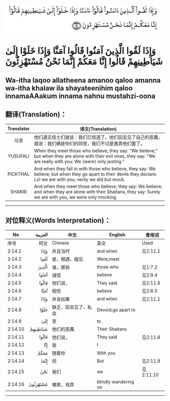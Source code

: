 ![002:014](images/002_014.gif)

#  وَإِذَا لَقُوا الَّذِينَ آمَنُوا قَالُوا آمَنَّا وَإِذَا خَلَوْا إِلَىٰ شَيَاطِينِهِمْ قَالُوا إِنَّا مَعَكُمْ إِنَّمَا نَحْنُ مُسْتَهْزِئُونَ 

## Wa-itha laqoo allatheena amanoo qaloo amanna wa-itha khalaw ila shayateenihim qaloo innamaAAakum innama nahnu mustahzi-oona

## 翻译(Translation)：

| Translator | 译文(Translation)                                            |
|:----------:| ------------------------------------------------------------ |
| 马坚       | 他们遇见信士们就说：我们已信道了。他们回去见了自己的恶魔，就说：我们确是你们的同党，我们不过是愚弄他们罢了。 |
| YUSUFALI   | When they meet those who believe, they say: "We believe;" but when they are alone with their evil ones, they say: "We are really with you: We (were) only jesting." |
| PICKTHAL   | And when they fall in with those who believe, they say: We believe; but when they go apart to their devils they declare: Lo! we are with you; verily we did but mock. |
| SHAKIR     | And when they meet those who believe, they say: We believe; and when they are alone with their Shaitans, they say: Surely we are with you, we were only mocking. |

---

## 对位释义(Words Interpretation)：

| No      |  العربية | 中文                 | English              | 曾用词    |
| ------- | -------: | -------------------- | -------------------- | --------- |
| 序号    |     阿文 | Chinese              | 英文                 | Used      |
| 2:14.1  |     وَإِذَا | 并且当时             | and when             | 见2:11.1  |
| 2:14.2  |     لَقُوا | 是，相遇，碰见       | Were,meet            |           |
| 2:14.3  |    الَّذِينَ | 谁，那些             | those who            | 见1:7.2   |
| 2:14.4  |    آمَنُوا | 诚信                 | believe              | 见2:9.4   |
| 2:14.5  |    قَالُوا | 他们说，             | They said            | 见2:11.8  |
| 2:14.6  |     آمَنَّا | 相信                 | believe              | 见2:8.5   |
| 2:14.7  |     وَإِذَا | 并且如果             | and when             | 见2:11.1  |
| 2:14.8  |     خَلَوْا | 缺乏，回去见了，私会 | Devoid,go apart to   |           |
| 2:14.9  |      إِلَىٰ | 至                   | to                   |           |
| 2:14.10 | شَيَاطِينِهِمْ | 他们的恶魔           | Their Shaitans       |           |
| 2:14.11 |    قَالُوا | 他们说，             | They said            | 见2:11.8  |
| 2:14.12 |      إِنَّا | 我                   | I                    |           |
| 2:14.13 |     مَعَكُمْ | 随着你               | With you             |           |
| 2:14.14 |     إِنَّمَا | 但                   | But                  | 见2:11.9  |
| 2:14.15 |      نَحْنُ | 我们                 | we                   | 见2:11.10 |
| 2:14.16 | مُسْتَهْزِئُونَ | 嘲笑、戏弄           | blindly wandering on |           |

---
